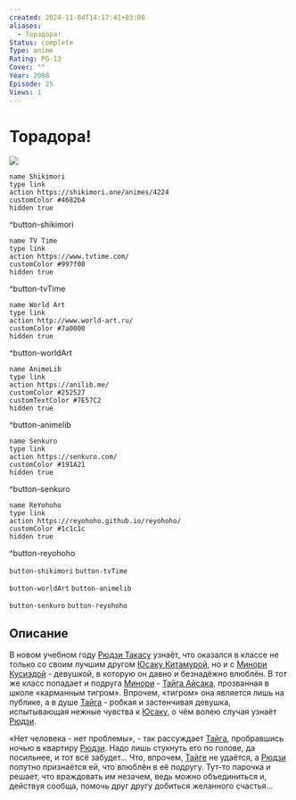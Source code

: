 ```yaml
---
created: 2024-11-04T14:17:41+03:00
aliases:
  - Торадора!
Status: complete
Type: anime
Rating: PG-13
Cover: ""
Year: 2008
Episode: 25
Views: 1
---
```


# Торадора!

![](https://nyaa.shikimori.one/uploads/poster/animes/4224/ee965886debe76031ab2a1a9cf816c75.jpeg)

```button
name Shikimori
type link
action https://shikimori.one/animes/4224
customColor #4682b4
hidden true
```
^button-shikimori

```button
name TV Time
type link
action https://www.tvtime.com/
customColor #997f00
hidden true
```
^button-tvTime

```button
name World Art
type link
action http://www.world-art.ru/
customColor #7a0000
hidden true
```
^button-worldArt

```button
name AnimeLib
type link
action https://anilib.me/
customColor #252527
customTextColor #7E57C2
hidden true
```
^button-animelib

```button
name Senkuro
type link
action https://senkuro.com/
customColor #191A21
hidden true
```
^button-senkuro

```button
name ReYohoho
type link
action https://reyohoho.github.io/reyohoho/
customColor #1c1c1c
hidden true
```
^button-reyohoho

`button-shikimori` `button-tvTime`

`button-worldArt` `button-animelib`

`button-senkuro` `button-reyohoho`

## Описание

В новом учебном году [Рюдзи Такасу](https://shikimori.one/characters/12295-ryuuji-takasu) узнаёт, что оказался в классе не только со своим лучшим другом [Юсаку Китамурой](https://shikimori.one/characters/12306-yuusaku-kitamura), но и с [Минори Кусиэдой](https://shikimori.one/characters/12305-minori-kushieda) - девушкой, в которую он давно и безнадёжно влюблён. В тот же класс попадает и подруга [Минори](https://shikimori.one/characters/12305-minori-kushieda) - [Тайга Айсака](https://shikimori.one/characters/12064-taiga-aisaka), прозванная в школе «карманным тигром». Впрочем, «тигром» она является лишь на публике, а в душе [Тайга](https://shikimori.one/characters/12064-taiga-aisaka) - робкая и застенчивая девушка, испытывающая нежные чувства к [Юсаку](https://shikimori.one/characters/12306-yuusaku-kitamura), о чём волею случая узнаёт [Рюдзи](https://shikimori.one/characters/12295-ryuuji-takasu).

«Нет человека - нет проблемы», - так рассуждает [Тайга](https://shikimori.one/characters/12064-taiga-aisaka), пробравшись ночью в квартиру [Рюдзи](https://shikimori.one/characters/12295-ryuuji-takasu). Надо лишь стукнуть его по голове, да посильнее, и тот всё забудет... Что, впрочем, [Тайге](https://shikimori.one/characters/12064-taiga-aisaka) не удаётся, а [Рюдзи](https://shikimori.one/characters/12295-ryuuji-takasu) попутно признаётся ей, что влюблён в её подругу. Тут-то парочка и решает, что враждовать им незачем, ведь можно объединиться и, действуя сообща, помочь друг другу добиться желанного счастья...
